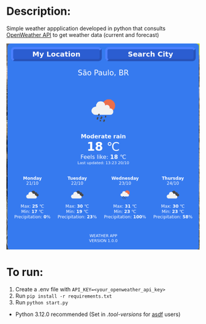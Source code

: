 # Description:
Simple weather appplication developed in python that consults [OpenWeather API](https://openweathermap.org/api) to get weather data (current and forecast)

![img](/screenshots/img.png)

# To run:
1. Create a .env file with `API_KEY=<your_openweather_api_key>`
2. Run `pip install -r requirements.txt`
2. Run `python start.py` 

- Python 3.12.0 recommended (Set in _.tool-versions_ for [asdf](https://asdf-vm.com/) users)
